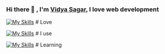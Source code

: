 ### Hi there 👋 , I'm [Vidya Sagar](https://github.com/vidyasagar1432), I love web development
 
[![My Skills](https://skillicons.dev/icons?i=py,fastapi,html,css,bootstrap,mongodb,postgres,discord)](https://skillicons.dev) # Love

[![My Skills](https://skillicons.dev/icons?i=vscode,linux,git,github,vercel,heroku)](https://skillicons.dev) # I use 

[![My Skills](https://skillicons.dev/icons?i=js,vue,tailwind,go)](https://skillicons.dev) # Learning




